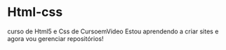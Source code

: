# Html-css
curso de Html5 e Css de CursoemVideo
 Estou aprendendo a criar sites e agora vou gerenciar repositórios!
